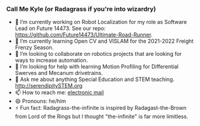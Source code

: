### Call Me Kyle (or Radagrass if you're into wizardry)

<!--
**Radagrass-the-infinite/Radagrass-the-infinite** is a ✨ _special_ ✨ repository because its `README.md` (this file) appears on your GitHub profile.

Here are some ideas to get you started:

- 🔭 I’m currently working on ...
- 🌱 I’m currently learning ...
- 👯 I’m looking to collaborate on ...
- 🤔 I’m looking for help with ...
- 💬 Ask me about ...
- 📫 How to reach me: ...
- 😄 Pronouns: ...
- ⚡ Fun fact: ...
-->
- 🔭 I’m currently working on Robot Localization for my role as Software Lead on Future 14473. See our repo: https://github.com/Future14473/Ultimate-Road-Runner.
- 🌱 I’m currently learning Open CV and VISLAM for the 2021-2022 Freight Frenzy Season.
- 👯 I’m looking to collaborate on robotics projects that are looking for ways to increase automation.
- 🤔 I’m looking for help with learning Motion Profiling for Differential Swerves and Mecanum drivetrains.
- 💬 Ask me about anything Special Education and STEM teaching. http://serendipitySTEM.org
- 📫 How to reach me: [electronic mail](mailto:ng.kyle101@gmail.com)
- 😄 Pronouns: he/him
- ⚡ Fun fact: Radagrass-the-infinite is inspired by Radagast-the-Brown from Lord of the Rings but I thought "the-infinite" is far more limitless.
